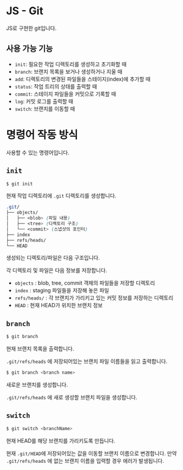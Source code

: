 # JS - Git

JS로 구현한 git입니다.

## 사용 가능 기능

- `init`: 필요한 작업 디렉토리를 생성하고 초기화할 때
- `branch`: 브랜치 목록을 보거나 생성하거나 지울 때
- `add`: 디렉토리의 변경된 파일들을 스테이지(index)에 추가할 때
- `status`: 작업 트리의 상태를 출력할 때
- `commit`: 스테이지 파일들을 커밋으로 기록할 때
- `log`: 커밋 로그를 출력할 때
- `switch`: 브랜치를 이동할 때

# 명령어 작동 방식

사용할 수 있는 명령어입니다.

## `init`

```bash
$ git init
```

현재 작업 디렉토리에 `.git` 디렉토리를 생성합니다.

```scss
.git/
├── objects/
│   ├── <blob> (파일 내용)
│   ├── <tree> (디렉토리 구조)
│   └── <commit> (스냅샷의 포인터)
├── index
├── refs/heads/
└── HEAD
```

생성되는 디렉토리/파일은 다음 구조입니다.

각 디렉토리 및 파일은 다음 정보를 저장합니다.

- `objects` : blob, tree, commit 객체의 파일들을 저장할 디렉토리
- `index` : staging 파일들을 저장해 놓은 파일
- `refs/heads/` : 각 브랜치가 가리키고 있는 커밋 정보를 저장하는 디렉토리
- `HEAD` : 현재 HEAD가 위치한 브랜치 정보

## `branch`

```bash
$ git branch
```

현재 브랜치 목록을 출력합니다.

`.git/refs/heads` 에 저장되어있는 브랜치 파일 이름들을 읽고 출력합니다.

```bash
$ git branch <branch name>
```

새로운 브랜치를 생성합니다.

`.git/refs/heads` 에 새로 생성할 브랜치 파일을 생성합니다.


## `switch`

```bash
$ git switch <branchName>
```

현재 HEAD를 해당 브랜치를 가리키도록 만듭니다.

현재 `.git/HEAD`에 저장되어있는 값을 이동할 브랜치 이름으로 변경합니다.
만약 `.git/refs/heads` 에 없는 브랜치 이름을 입력할 경우 에러가 발생됩니다.
